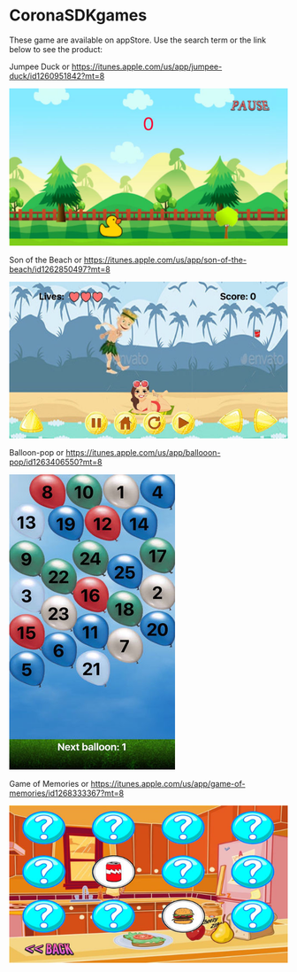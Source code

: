 # CoronaSDKgames

These game are available on appStore. Use the search term or the link below to see the product:

Jumpee Duck or https://itunes.apple.com/us/app/jumpee-duck/id1260951842?mt=8

![alt text](https://github.com/dvtien95/CoronaSDKgames/blob/master/JumpyDuck/screenshot/Jumpee%20Duck%20(1).jpg)

Son of the Beach or https://itunes.apple.com/us/app/son-of-the-beach/id1262850497?mt=8

![alt text](https://github.com/dvtien95/CoronaSDKgames/blob/master/SonOfTheBeach/screenshot/SOTB%20(2).jpg)

Balloon-pop or https://itunes.apple.com/us/app/ballooon-pop/id1263406550?mt=8

![alt text](https://github.com/dvtien95/CoronaSDKgames/blob/master/dulusoft-balloonpop/screenshot/Balloon%20Pop(3).jpg)

Game of Memories or https://itunes.apple.com/us/app/game-of-memories/id1268333367?mt=8

![alt text](https://github.com/dvtien95/CoronaSDKgames/blob/master/Game%20of%20Memories/screenshot/Game%20Of%20Memories(2).jpg)
